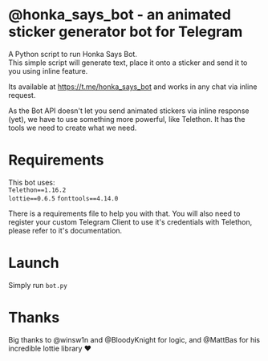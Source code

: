 # @honka_says_bot - an animated sticker generator bot for Telegram

A Python script to run Honka Says Bot.  
This simple script will generate text, place it onto a sticker and send it to you using inline feature.

Its available at https://t.me/honka_says_bot and works in any chat via inline request.

As the Bot API doesn't let you send animated stickers via inline response (yet), we have to use something more powerful, like Telethon. It has the tools we need to create what we need.

# Requirements

This bot uses:  
`Telethon==1.16.2`  
`lottie==0.6.5`
`fonttools==4.14.0`

There is a requirements file to help you with that.
You will also need to register your custom Telegram Client to use it's credentials with Telethon, please refer to it's documentation.

# Launch

Simply run `bot.py`

# Thanks

Big thanks to @winsw1n and @BloodyKnight for logic, and @MattBas for his incredible lottie library ❤
